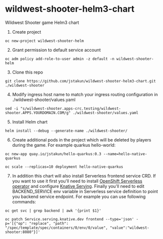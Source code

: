 # wildwest-shooter-helm3-chart
Wildwest Shooter game Helm3 chart

1. Create project 

```
oc new-project wildwest-shooter-helm
```

2. Grant permission to default service account 

```
oc adm policy add-role-to-user admin -z default -n wildwest-shooter-helm
```

3. Clone this repo 

```
git clone https://github.com/jstakun/wildwest-shooter-helm3-chart.git ./wildwest-shooter
```

4. Modify ingress host name to match your ingress routing configuration in ./wildwest-shooter/values.yaml

```
sed -i "s/wildwest-shooter.apps-crc.testing/wildwest-shooter.APPS.YOURDOMAIN.COM/g" ./wildwest-shooter/values.yaml
```

5. Install Helm chart 

```
helm install --debug --generate-name ./wildwest-shooter/
```

6. Create additional pods in the project which will be deleted by players during the game. For example quarkus hello-world:

```
oc new-app quay.io/jstakun/hello-quarkus:0.3 --name=hello-native-quarkus

oc scale --replicas=10 deployment hello-native-quarkus
```

7. In addition this chart will also install Serverless frontend service CRD. If you want to use it first you'll need to install [OpenShift Serverless 
       operator](https://docs.openshift.com/container-platform/latest/serverless/installing_serverless/installing-openshift-serverless.html) and configure [Knative Serving](https://docs.openshift.com/container-platform/latest/serverless/installing_serverless/installing-knative-serving.html). Finally you'll need to edit BACKEND_SERVICE env variable in Serverless service definition to point you backend service endpoint. For example you can use following commands:
```     
oc get svc | grep backend | awk '{print $1}'

oc patch Service.serving.knative.dev frontend --type='json' -p='[{"op": "replace", "path": "/spec/template/spec/containers/0/env/0/value", "value":"wildwest-shooter:8080"}]'
```

